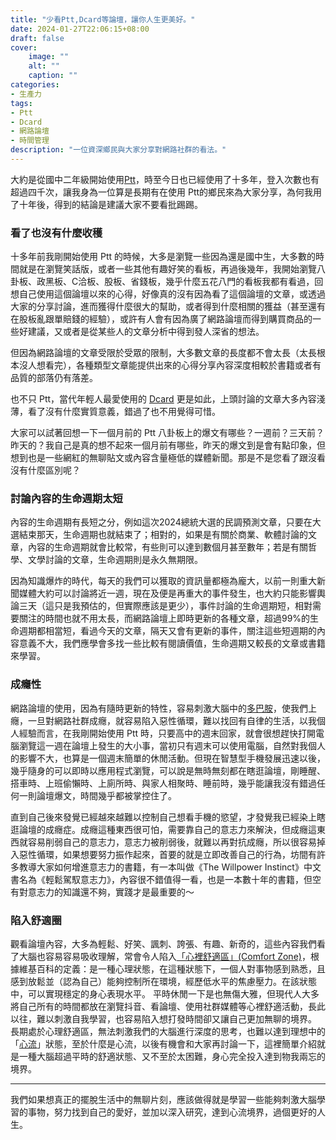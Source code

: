 ```yaml
---
title: "少看Ptt,Dcard等論壇，讓你人生更美好。"
date: 2024-01-27T22:06:15+08:00
draft: false
cover:
    image: ""
    alt: ""
    caption: ""
categories:
- 生產力
tags: 
- Ptt
- Dcard
- 網路論壇
- 時間管理
description: "一位資深鄉民與大家分享對網路社群的看法。"
---
```


大約是從國中二年級開始使用[Ptt](https://zh.wikipedia.org/wiki/%E6%89%B9%E8%B8%A2%E8%B8%A2)，時至今日也已經使用了十多年，登入次數也有超過四千次，讓我身為一位算是長期有在使用 Ptt的鄉民來為大家分享，為何我用了十年後，得到的結論是建議大家不要看批踢踢。

### 看了也沒有什麼收穫
十多年前我剛開始使用 Ptt 的時候，大多是瀏覽一些因為還是國中生，大多數的時間就是在瀏覽笑話版，或者一些其他有趣好笑的看板，再過後幾年，我開始瀏覽八卦板、政黑板、C洽板、股板、省錢板，幾乎什麼五花八門的看板我都有看過，回想自己使用這個論壇以來的心得，好像真的沒有因為看了這個論壇的文章，或透過大家的分享討論，進而獲得什麼很大的幫助，或者得到什麼相關的獲益（甚至還有在股板亂跟單賠錢的經驗），或許有人會有因為廣了網路論壇而得到購買商品的一些好建議，又或者是從某些人的文章分析中得到發人深省的想法。

但因為網路論壇的文章受限於受眾的限制，大多數文章的長度都不會太長（太長根本沒人想看完），各種類型文章能提供出來的心得分享內容深度相較於書籍或者有品質的部落仍有落差。

也不只 Ptt，當代年輕人最愛使用的 [Dcard](https://zh.wikipedia.org/wiki/Dcard) 更是如此，上頭討論的文章大多內容淺薄，看了沒有什麼實質意義，錯過了也不用覺得可惜。

大家可以試著回想一下一個月前的 Ptt 八卦板上的爆文有哪些？一週前？三天前？昨天的？我自己是真的想不起來一個月前有哪些，昨天的爆文到是會有點印象，但想到也是一些網紅的無聊貼文或內容含量極低的媒體新聞。那是不是您看了跟沒看沒有什麼區別呢？

### 討論內容的生命週期太短
內容的生命週期有長短之分，例如這次2024總統大選的民調預測文章，只要在大選結束那天，生命週期也就結束了；相對的，如果是有關於商業、軟體討論的文章，內容的生命週期就會比較常，有些則可以達到數個月甚至數年；若是有關哲學、文學討論的文章，生命週期則是永久無期限。

因為知識爆炸的時代，每天的我們可以獲取的資訊量都極為龐大，以前一則重大新聞媒體大約可以討論將近一週，現在及便是再重大的事件發生，也大約只能影響輿論三天（這只是我預估的，但實際應該是更少），事件討論的生命週期短，相對需要關注的時間也就不用太長，而網路論壇上即時更新的各種文章，超過99%的生命週期都相當短，看過今天的文章，隔天又會有更新的事件，關注這些短週期的內容意義不大，我們應學會多找一些比較有閱讀價值，生命週期又較長的文章或書籍來學習。

### 成癮性
網路論壇的使用，因為有隨時更新的特性，容易刺激大腦中的[多巴胺](https://zh.wikipedia.org/zh-tw/%E5%A4%9A%E5%B7%B4%E8%83%BA)，使我們上癮，一旦對網路社群成癮，就容易陷入惡性循環，難以找回有自律的生活，以我個人經驗而言，在我剛開始使用 Ptt 時，只要高中的週末回家，就會很想趕快打開電腦瀏覽這一週在論壇上發生的大小事，當初只有週末可以使用電腦，自然對我個人的影響不大，也算是一個週末簡單的休閒活動。但現在智慧型手機發展迅速以後，幾乎隨身的可以即時以應用程式瀏覽，可以說是無時無刻都在瞎逛論壇，剛睡醒、搭車時、上班偷懶時、上廁所時、與家人相聚時、睡前時，幾乎能讓我沒有錯過任何一則論壇爆文，時間幾乎都被掌控住了。

直到自己後來發覺已經越來越難以控制自己想看手機的慾望，才發覺我已經染上瞎逛論壇的成癮症。成癮這種東西很可怕，需要靠自己的意志力來解決，但成癮這東西就容易削弱自己的意志力，意志力被削弱後，就難以再對抗成癮，所以很容易掉入惡性循環，如果想要努力振作起來，首要的就是立即改善自己的行為，坊間有許多教導大家如何增進意志力的書籍，有一本叫做《The Willpower Instinct》中文書名為《輕鬆駕馭意志力》，內容很不錯值得一看，也是一本數十年的書籍，但空有對意志力的知識還不夠，實踐才是最重要的～

### 陷入舒適圈
觀看論壇內容，大多為輕鬆、好笑、諷刺、誇張、有趣、新奇的，這些內容我們看了大腦也容易容易吸收理解，常會令人陷入[「心裡舒適區」(Comfort Zone)](https://zh.wikipedia.org/zh-tw/%E8%88%92%E9%80%82%E5%8C%BA)，根據維基百科的定義：是一種心理狀態，在這種狀態下，一個人對事物感到熟悉，且感到放鬆並（認為自己）能夠控制所在環境，經歷低水平的焦慮壓力。在該狀態中，可以實現穩定的身心表現水平。
平時休閒一下是也無傷大雅，但現代人大多將自己所有的時間都放在瀏覽抖音、看論壇、使用社群媒體等心裡舒適活動，長此以往，難以刺激自我學習，也容易陷入想打發時間卻又讓自己更加無聊的境界。
長期處於心理舒適區，無法刺激我們的大腦進行深度的思考，也難以達到理想中的「[心流](https://zh.wikipedia.org/wiki/%E5%BF%83%E6%B5%81%E7%90%86%E8%AB%96)」狀態，至於什麼是心流，以後有機會和大家再討論一下，這裡簡單介紹就是一種大腦超過平時的舒適狀態、又不至於太困難，身心完全投入達到物我兩忘的境界。

-------------------------------------------------

我們如果想真正的擺脫生活中的無聊片刻，應該做得就是學習一些能夠刺激大腦學習的事物，努力找到自己的愛好，並加以深入研究，達到心流境界，過個更好的人生。



